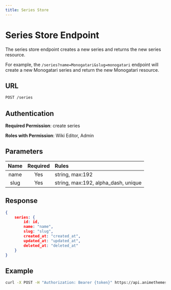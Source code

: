 ```yaml
---
title: Series Store
---
```


# Series Store Endpoint

The series store endpoint creates a new series and returns the new series resource.

For example, the `/series?name=Monogatari&slug=monogatari` endpoint will create a new Monogatari series and return the new Monogatari resource.

## URL

```sh
POST /series
```

## Authentication

**Required Permission**: create series

**Roles with Permission**: Wiki Editor, Admin

## Parameters

| Name     | Required | Rules                               |
| :------: | :------: | :---------------------------------- |
| name     | Yes      | string, max:192                     |
| slug     | Yes      | string, max:192, alpha_dash, unique |

## Response

```json
{
    series: {
        id: id,
        name: "name",
        slug: "slug",
        created_at: "created_at",
        updated_at: "updated_at",
        deleted_at: "deleted_at"
    }
}
```

## Example

```bash
curl -X POST -H "Authorization: Bearer {token}" https://api.animethemes.moe/series/
```
